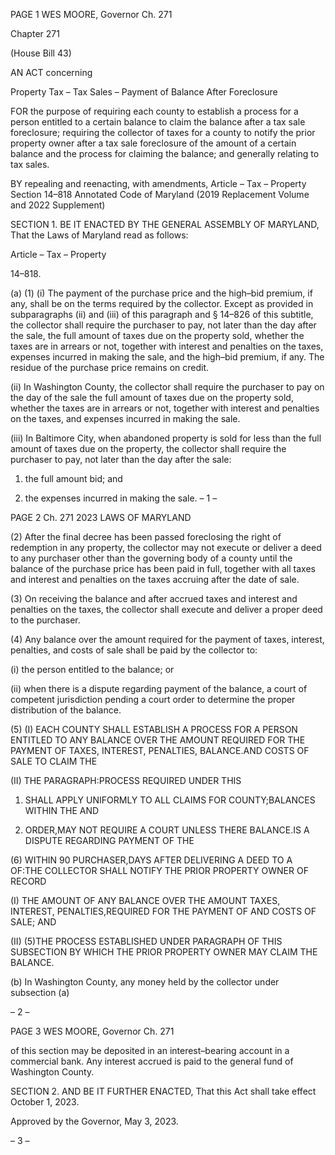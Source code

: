 PAGE 1
WES MOORE, Governor Ch. 271

Chapter 271

(House Bill 43)

AN ACT concerning

Property Tax – Tax Sales – Payment of Balance After Foreclosure

FOR the purpose of requiring each county to establish a process for a person entitled to a
certain balance to claim the balance after a tax sale foreclosure; requiring the
collector of taxes for a county to notify the prior property owner after a tax sale
foreclosure of the amount of a certain balance and the process for claiming the
balance; and generally relating to tax sales.

BY repealing and reenacting, with amendments,
Article – Tax – Property
Section 14–818
Annotated Code of Maryland
(2019 Replacement Volume and 2022 Supplement)

SECTION 1. BE IT ENACTED BY THE GENERAL ASSEMBLY OF MARYLAND,
That the Laws of Maryland read as follows:

Article – Tax – Property

14–818.

(a) (1) (i) The payment of the purchase price and the high–bid premium, if
any, shall be on the terms required by the collector. Except as provided in subparagraphs
(ii) and (iii) of this paragraph and § 14–826 of this subtitle, the collector shall require the
purchaser to pay, not later than the day after the sale, the full amount of taxes due on the
property sold, whether the taxes are in arrears or not, together with interest and penalties
on the taxes, expenses incurred in making the sale, and the high–bid premium, if any. The
residue of the purchase price remains on credit.

(ii) In Washington County, the collector shall require the purchaser
to pay on the day of the sale the full amount of taxes due on the property sold, whether the
taxes are in arrears or not, together with interest and penalties on the taxes, and expenses
incurred in making the sale.

(iii) In Baltimore City, when abandoned property is sold for less than
the full amount of taxes due on the property, the collector shall require the purchaser to
pay, not later than the day after the sale:

1. the full amount bid; and

2. the expenses incurred in making the sale.
– 1 –

PAGE 2
Ch. 271 2023 LAWS OF MARYLAND

(2) After the final decree has been passed foreclosing the right of
redemption in any property, the collector may not execute or deliver a deed to any purchaser
other than the governing body of a county until the balance of the purchase price has been
paid in full, together with all taxes and interest and penalties on the taxes accruing after
the date of sale.

(3) On receiving the balance and after accrued taxes and interest and
penalties on the taxes, the collector shall execute and deliver a proper deed to the
purchaser.

(4) Any balance over the amount required for the payment of taxes,
interest, penalties, and costs of sale shall be paid by the collector to:

(i) the person entitled to the balance; or

(ii) when there is a dispute regarding payment of the balance, a court
of competent jurisdiction pending a court order to determine the proper distribution of the
balance.

(5) (I) EACH COUNTY SHALL ESTABLISH A PROCESS FOR A PERSON
ENTITLED TO ANY BALANCE OVER THE AMOUNT REQUIRED FOR THE PAYMENT OF
TAXES, INTEREST, PENALTIES, BALANCE.AND COSTS OF SALE TO CLAIM THE

(II) THE PARAGRAPH:PROCESS REQUIRED UNDER THIS

1. SHALL APPLY UNIFORMLY TO ALL CLAIMS FOR
COUNTY;BALANCES WITHIN THE AND

2. ORDER,MAY NOT REQUIRE A COURT UNLESS THERE
BALANCE.IS A DISPUTE REGARDING PAYMENT OF THE

(6) WITHIN 90 PURCHASER,DAYS AFTER DELIVERING A DEED TO A
OF:THE COLLECTOR SHALL NOTIFY THE PRIOR PROPERTY OWNER OF RECORD

(I) THE AMOUNT OF ANY BALANCE OVER THE AMOUNT
TAXES, INTEREST, PENALTIES,REQUIRED FOR THE PAYMENT OF AND COSTS OF
SALE; AND

(II) (5)THE PROCESS ESTABLISHED UNDER PARAGRAPH OF
THIS SUBSECTION BY WHICH THE PRIOR PROPERTY OWNER MAY CLAIM THE
BALANCE.

(b) In Washington County, any money held by the collector under subsection (a)

– 2 –

PAGE 3
WES MOORE, Governor Ch. 271

of this section may be deposited in an interest–bearing account in a commercial bank. Any
interest accrued is paid to the general fund of Washington County.

SECTION 2. AND BE IT FURTHER ENACTED, That this Act shall take effect
October 1, 2023.

Approved by the Governor, May 3, 2023.

– 3 –